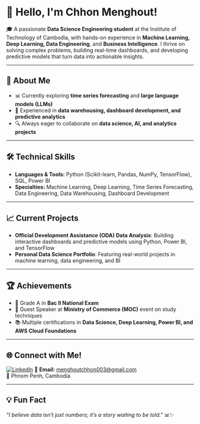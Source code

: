 # 👋 Hello, I'm Chhon Menghout!

🎓 A passionate **Data Science Engineering student** at the Institute of Technology of Cambodia, with hands-on experience in **Machine Learning, Deep Learning, Data Engineering**, and **Business Intelligence**. I thrive on solving complex problems, building real-time dashboards, and developing predictive models that turn data into actionable insights.

---

## 🚀 About Me

- 📊 Currently exploring **time series forecasting** and **large language models (LLMs)**
- 💾 Experienced in **data warehousing, dashboard development, and predictive analytics**
- 🔍 Always eager to collaborate on **data science, AI, and analytics projects**

---

## 🛠️ Technical Skills

- **Languages & Tools:** Python (Scikit-learn, Pandas, NumPy, TensorFlow), SQL, Power BI
- **Specialties:** Machine Learning, Deep Learning, Time Series Forecasting, Data Engineering, Data Warehousing, Dashboard Development

---

## 📈 Current Projects

- **Official Development Assistance (ODA) Data Analysis**: Building interactive dashboards and predictive models using Python, Power BI, and TensorFlow
- **Personal Data Science Portfolio**: Featuring real-world projects in machine learning, data engineering, and BI

---

## 🏆 Achievements

- 🥇 Grade A in **Bac II National Exam**
- 🎤 Guest Speaker at **Ministry of Commerce (MOC)** event on study techniques
- 📚 Multiple certifications in **Data Science, Deep Learning, Power BI, and AWS Cloud Foundations**

---

## 🌐 Connect with Me!

[![LinkedIn](https://img.shields.io/badge/LinkedIn-0077B5?style=flat&logo=linkedin&logoColor=white)](https://www.linkedin.com/in/menghout-chhon/)
📧 **Email:** menghoutchhon003@gmail.com  
📍 Phnom Penh, Cambodia

---

## 💡 Fun Fact

_"I believe data isn’t just numbers; it’s a story waiting to be told."_ 📊✨

